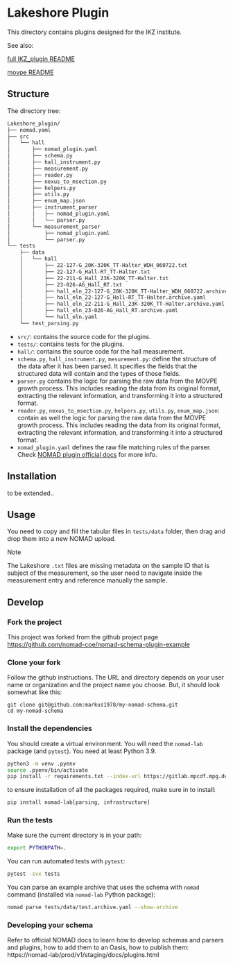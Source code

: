 # Lakeshore Plugin

This directory contains plugins designed for the IKZ institute.

See also:

[full IKZ_plugin README](https://github.com/FAIRmat-NFDI/AreaA-data_modeling_and_schemas/tree/main/IKZ_plugin)

[movpe README](https://github.com/FAIRmat-NFDI/AreaA-data_modeling_and_schemas/tree/main/IKZ_plugin/src/movpe)

## Structure

The directory tree:

```bash
Lakeshore_plugin/
├── nomad.yaml
├── src
│   └── hall
│       ├── nomad_plugin.yaml
│       ├── schema.py
│       ├── hall_instrument.py
│       ├── measurement.py
│       ├── reader.py
│       ├── nexus_to_msection.py
│       ├── helpers.py
│       ├── utils.py
│       ├── enum_map.json
│       ├── instrument_parser
│       │   ├── nomad_plugin.yaml
│       │   └── parser.py
│       └── measurement_parser
│           ├── nomad_plugin.yaml
│           └── parser.py
└── tests
    ├── data
    │   └── hall
    │       ├── 22-127-G_20K-320K_TT-Halter_WDH_060722.txt
    │       ├── 22-127-G_Hall-RT_TT-Halter.txt
    │       ├── 22-211-G_Hall_23K-320K_TT-Halter.txt
    │       ├── 23-026-AG_Hall_RT.txt
    │       ├── hall_eln_22-127-G_20K-320K_TT-Halter_WDH_060722.archive.yaml
    │       ├── hall_eln_22-127-G_Hall-RT_TT-Halter.archive.yaml
    │       ├── hall_eln_22-211-G_Hall_23K-320K_TT-Halter.archive.yaml
    │       ├── hall_eln_23-026-AG_Hall_RT.archive.yaml
    │       └── hall_eln.yaml
    └── test_parsing.py
```

- `src/`: contains the source code for the plugins.
- `tests/`: contains tests for the plugins.
- `hall/`: contains the source code for the hall measurement.
- `schema.py`, `hall_instrument.py`, `mesurement.py`: define the structure of the data after it has been parsed. It specifies the fields that the structured data will contain and the types of those fields.
- `parser.py` contains the logic for parsing the raw data from the MOVPE growth process. This includes reading the data from its original format, extracting the relevant information, and transforming it into a structured format.
- `reader.py`, `nexus_to_msection.py`, `helpers.py`, `utils.py`, `enum_map.json`: contain as well the logic for parsing the raw data from the MOVPE growth process. This includes reading the data from its original format, extracting the relevant information, and transforming it into a structured format.
- `nomad_plugin.yaml` defines the raw file matching rules of the parser. Check [NOMAD plugin official docs](https://nomad-lab.eu/prod/v1/staging/docs/howto/customization/plugins_dev.html#parser-plugin-metadata) for more info.

## Installation

to be extended..


## Usage

You need to copy and fill the tabular files in `tests/data` folder, then drag and drop them into a new NOMAD upload.

> [!NOTE]
> The Lakeshore `.txt` files are missing metadata on the sample ID that is subject of the measurement, so the user need to navigate inside the measurement entry and reference manually the sample.

## Develop

### Fork the project

This project was forked from the github project page https://github.com/nomad-coe/nomad-schema-plugin-example

### Clone your fork

Follow the github instructions. The URL and directory depends on your user name or organization and the
project name you choose. But, it should look somewhat like this:

```
git clone git@github.com:markus1978/my-nomad-schema.git
cd my-nomad-schema
```

### Install the dependencies

You should create a virtual environment. You will need the `nomad-lab` package (and `pytest`).
You need at least Python 3.9.

```sh
python3 -m venv .pyenv
source .pyenv/bin/activate
pip install -r requirements.txt --index-url https://gitlab.mpcdf.mpg.de/api/v4/projects/2187/packages/pypi/simple
```

to ensure installation of all the packages required, make sure in to install:

```sh
pip install nomad-lab[parsing, infrastructure]
```

### Run the tests

Make sure the current directory is in your path:

```sh
export PYTHONPATH=.
```

You can run automated tests with `pytest`:

```sh
pytest -svx tests
```

You can parse an example archive that uses the schema with `nomad` command
(installed via `nomad-lab` Python package):

```sh
nomad parse tests/data/test.archive.yaml --show-archive
```

### Developing your schema

Refer to official NOMAD docs to learn how to develop schemas and parsers and plugins, how to add them to an Oasis, how to publish them: https://nomad-lab/prod/v1/staging/docs/plugins.html
